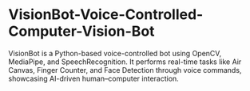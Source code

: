 # VisionBot-Voice-Controlled-Computer-Vision-Bot
VisionBot is a Python-based voice-controlled bot using OpenCV, MediaPipe, and SpeechRecognition. It performs real-time tasks like Air Canvas, Finger Counter, and Face Detection through voice commands, showcasing AI-driven human–computer interaction.
